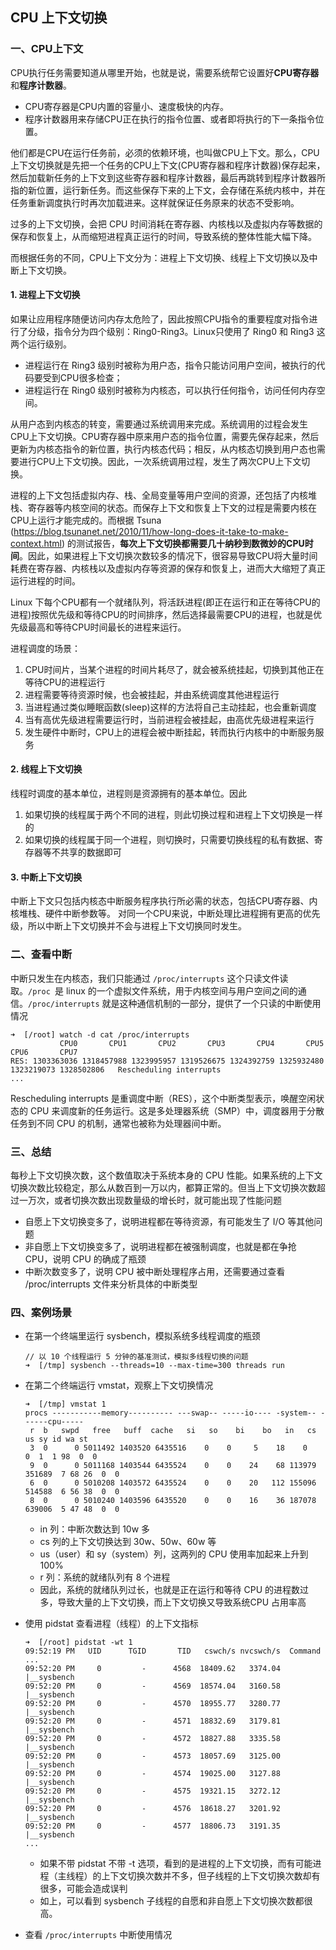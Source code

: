## CPU 上下文切换

### 一、CPU上下文

CPU执行任务需要知道从哪里开始，也就是说，需要系统帮它设置好**CPU寄存器**和**程序计数器**。

- CPU寄存器是CPU内置的容量小、速度极快的内存。
- 程序计数器用来存储CPU正在执行的指令位置、或者即将执行的下一条指令位置。

他们都是CPU在运行任务前，必须的依赖环境，也叫做CPU上下文。那么，CPU上下文切换就是先把一个任务的CPU上下文(CPU寄存器和程序计数器)保存起来，然后加载新任务的上下文到这些寄存器和程序计数器，最后再跳转到程序计数器所指的新位置，运行新任务。而这些保存下来的上下文，会存储在系统内核中，并在任务重新调度执行时再次加载进来。这样就保证任务原来的状态不受影响。

过多的上下文切换，会把 CPU 时间消耗在寄存器、内核栈以及虚拟内存等数据的保存和恢复上，从而缩短进程真正运行的时间，导致系统的整体性能大幅下降。

而根据任务的不同，CPU上下文分为：进程上下文切换、线程上下文切换以及中断上下文切换。

#### 1. 进程上下文切换

如果让应用程序随便访问内存太危险了，因此按照CPU指令的重要程度对指令进行了分级，指令分为四个级别：Ring0-Ring3。Linux只使用了 Ring0 和 Ring3 这两个运行级别。

- 进程运行在 Ring3 级别时被称为用户态，指令只能访问用户空间，被执行的代码要受到CPU很多检查；
- 进程运行在 Ring0 级别时被称为内核态，可以执行任何指令，访问任何内存空间。

从用户态到内核态的转变，需要通过系统调用来完成。系统调用的过程会发生CPU上下文切换。CPU寄存器中原来用户态的指令位置，需要先保存起来，然后更新为内核态指令的新位置，执行内核态代码；相反，从内核态切换到用户态也需要进行CPU上下文切换。因此，一次系统调用过程，发生了两次CPU上下文切换。

进程的上下文包括虚拟内存、栈、全局变量等用户空间的资源，还包括了内核堆栈、寄存器等内核空间的状态。而保存上下文和恢复上下文的过程是需要内核在CPU上运行才能完成的。而根据 Tsuna (https://blog.tsunanet.net/2010/11/how-long-does-it-take-to-make-context.html) 的测试报告，**每次上下文切换都需要几十纳秒到数微妙的CPU时间**。因此，如果进程上下文切换次数较多的情况下，很容易导致CPU将大量时间耗费在寄存器、内核栈以及虚拟内存等资源的保存和恢复上，进而大大缩短了真正运行进程的时间。

Linux 下每个CPU都有一个就绪队列，将活跃进程(即正在运行和正在等待CPU的进程)按照优先级和等待CPU的时间排序，然后选择最需要CPU的进程，也就是优先级最高和等待CPU时间最长的进程来运行。

进程调度的场景：

1. CPU时间片，当某个进程的时间片耗尽了，就会被系统挂起，切换到其他正在等待CPU的进程运行
2. 进程需要等待资源时候，也会被挂起，并由系统调度其他进程运行
3. 当进程通过类似睡眠函数(sleep)这样的方法将自己主动挂起，也会重新调度
4. 当有高优先级进程需要运行时，当前进程会被挂起，由高优先级进程来运行
5. 发生硬件中断时，CPU上的进程会被中断挂起，转而执行内核中的中断服务服务

#### 2. 线程上下文切换

线程时调度的基本单位，进程则是资源拥有的基本单位。因此

1. 如果切换的线程属于两个不同的进程，则此切换过程和进程上下文切换是一样的
2. 如果切换的线程属于同一个进程，则切换时，只需要切换线程的私有数据、寄存器等不共享的数据即可

#### 3. 中断上下文切换

中断上下文只包括内核态中断服务程序执行所必需的状态，包括CPU寄存器、内核堆栈、硬件中断参数等。
对同一个CPU来说，中断处理比进程拥有更高的优先级，所以中断上下文切换并不会与进程上下文切换同时发生。

### 二、查看中断

中断只发生在内核态，我们只能通过 `/proc/interrupts` 这个只读文件读取。`/proc `是 linux 的一个虚拟文件系统，用于内核空间与用户空间之间的通信。`/proc/interrupts` 就是这种通信机制的一部分，提供了一个只读的中断使用情况

```
➜  [/root] watch -d cat /proc/interrupts
           CPU0       CPU1       CPU2       CPU3       CPU4       CPU5       CPU6       CPU7
RES: 1303363036 1318457988 1323995957 1319526675 1324392759 1325932480 1323219073 1328502806   Rescheduling interrupts
...
```

Rescheduling interrupts 是重调度中断（RES），这个中断类型表示，唤醒空闲状态的 CPU 来调度新的任务运行。这是多处理器系统（SMP）中，调度器用于分散任务到不同 CPU 的机制，通常也被称为处理器间中断。

### 三、总结

每秒上下文切换次数，这个数值取决于系统本身的 CPU 性能。如果系统的上下文切换次数比较稳定，那么从数百到一万以内，都算正常的。但当上下文切换次数超过一万次，或者切换次数出现数量级的增长时，就可能出现了性能问题

- 自愿上下文切换变多了，说明进程都在等待资源，有可能发生了 I/O 等其他问题
- 非自愿上下文切换变多了，说明进程都在被强制调度，也就是都在争抢 CPU，说明 CPU 的确成了瓶颈
- 中断次数变多了，说明 CPU 被中断处理程序占用，还需要通过查看 /proc/interrupts 文件来分析具体的中断类型

### 四、案例场景

- 在第一个终端里运行 sysbench，模拟系统多线程调度的瓶颈

    ```
    // 以 10 个线程运行 5 分钟的基准测试，模拟多线程切换的问题
    ➜  [/tmp] sysbench --threads=10 --max-time=300 threads run
    ```

- 在第二个终端运行 vmstat，观察上下文切换情况

    ```
    ➜  [/tmp] vmstat 1
    procs -----------memory---------- ---swap-- -----io---- -system-- ------cpu-----
     r  b   swpd   free   buff  cache   si   so    bi    bo   in   cs us sy id wa st
     3  0      0 5011492 1403520 6435516    0    0     5    18    0    0  1  1 98  0  0
     9  0      0 5011168 1403544 6435524    0    0    24    68 113979 351689  7 68 26  0  0
     6  0      0 5010208 1403572 6435524    0    0    20   112 155096 514588  6 56 38  0  0
     8  0      0 5010240 1403596 6435520    0    0    16    36 187078 639006  5 47 48  0  0
    ```

    - in 列：中断次数达到 10w 多
    - cs 列的上下文切换达到 30w、50w、60w 等
    - us（user）和 sy（system）列，这两列的 CPU 使用率加起来上升到 100%
    - r 列：系统的就绪队列有 8 个进程
    - 因此，系统的就绪队列过长，也就是正在运行和等待 CPU 的进程数过多，导致大量的上下文切换，而上下文切换又导致系统CPU 占用率高

- 使用 pidstat 查看进程（线程）的上下文指标

    ```
    ➜  [/root] pidstat -wt 1
    09:52:19 PM   UID      TGID       TID   cswch/s nvcswch/s  Command
    ...
    09:52:20 PM     0         -      4568  18409.62   3374.04  |__sysbench
    09:52:20 PM     0         -      4569  18574.04   3160.58  |__sysbench
    09:52:20 PM     0         -      4570  18955.77   3280.77  |__sysbench
    09:52:20 PM     0         -      4571  18832.69   3179.81  |__sysbench
    09:52:20 PM     0         -      4572  18827.88   3335.58  |__sysbench
    09:52:20 PM     0         -      4573  18057.69   3125.00  |__sysbench
    09:52:20 PM     0         -      4574  19025.00   3127.88  |__sysbench
    09:52:20 PM     0         -      4575  19321.15   3272.12  |__sysbench
    09:52:20 PM     0         -      4576  18618.27   3201.92  |__sysbench
    09:52:20 PM     0         -      4577  18806.73   3191.35  |__sysbench
    ...
    ```

    - 如果不带 pidstat 不带 -t 选项，看到的是进程的上下文切换，而有可能进程（主线程）的上下文切换次数并不多，但子线程的上下文切换次数却有很多，可能会造成误判
    - 如上，可以看到 sysbench 子线程的自愿和非自愿上下文切换次数都很高。

- 查看 `/proc/interrupts` 中断使用情况